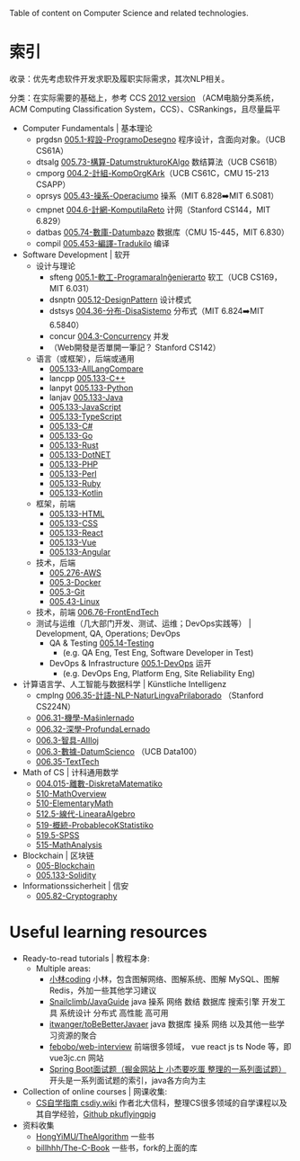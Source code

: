 
Table of content on Computer Science and related technologies. 

# 索引

收录：优先考虑软件开发求职及履职实际需求，其次NLP相关。

分类：在实际需要的基础上，参考 CCS [2012 version](https://www.acm.org/publications/class-2012) （ACM电脑分类系统，ACM Computing Classification System，CCS）、CSRankings，且尽量扁平

- Computer Fundamentals | 基本理论
    - prgdsn [005.1-程設-ProgramoDesegno](./005.1-程設-ProgramoDesegno.md) 程序设计，含面向对象。（UCB CS61A）
    - dtsalg [005.73-構算-DatumstrukturoKAlgo](./005.73-構算-DatumstrukturoKAlgo.md) 数结算法（UCB CS61B）
    - cmporg [004.2-計組-KompOrgKArk](./004.2-計組-KompOrgKArk.md)（UCB CS61C，CMU 15-213 CSAPP）
    - oprsys [005.43-操系-Operaciumo](./005.43-操系-Operaciumo.md) 操系（MIT 6.828➡️MIT 6.S081）
    - cmpnet [004.6-計網-KomputilaReto](./004.6-計網-KomputilaReto.md) 计网（Stanford CS144，MIT 6.829）
    - datbas [005.74-數庫-Datumbazo](./005.74-數庫-Datumbazo.md) 数据库（CMU 15-445，MIT 6.830）
    - compil [005.453-編譯-Tradukilo](./005.453-編譯-Tradukilo.md) 编译
- Software Development | 软开
    - 设计与理论
        - sfteng [005.1-軟工-ProgramaraInĝenierarto](./005.1-軟工-ProgramaraInĝenierarto.md) 软工（UCB CS169，MIT 6.031）
        - dsnptn [005.12-DesignPattern](./005.12-DesignPattern.md) 设计模式
        - dstsys [004.36-分布-DisaSistemo](./004.36-分布-DisaSistemo.md) 分布式（MIT 6.824➡️MIT 6.5840）
        - concur [004.3-Concurrency](./004.3-Concurrency.md) 并发
        - （Web開發是否單開一筆記？ Stanford CS142）
    - 语言（或框架），后端或通用
        - [005.133-AllLangCompare](./005.133-AllLangCompare.md)
        - lancpp [005.133-C++](./005.133-C++.md)
        - lanpyt [005.133-Python](./005.133-Python.md)
        - lanjav [005.133-Java](./005.133-Java.md)
        - [005.133-JavaScript](./005.133-JavaScript.md)
        - [005.133-TypeScript](./005.133-TypeScript.md)
        - [005.133-C#](./005.133-C#.md)
        - [005.133-Go](./005.133-Go.md)
        - [005.133-Rust](./005.133-Rust.md)
        - [005.133-DotNET](./005.133-DotNET.md)
        - [005.133-PHP](./005.133-PHP.md)
        - [005.133-Perl](./005.133-Perl.md)
        - [005.133-Ruby](./005.133-Ruby.md)
        - [005.133-Kotlin](./005.133-Kotlin.md)
    - 框架，前端
        - [005.133-HTML](./005.133-HTML.md)
        - [005.133-CSS](./005.133-CSS.md)
        - [005.133-React](./005.133-React.md)
        - [005.133-Vue](./005.133-Vue.md)
        - [005.133-Angular](./005.133-Angular.md)
    - 技术，后端
        - [005.276-AWS](./005.276-AWS.md)
        - [005.3-Docker](./005.3-Docker.md)
        - [005.3-Git](./005.3-Git.md)
        - [005.43-Linux](./005.43-Linux.md)
    - 技术，前端 [006.76-FrontEndTech](./006.76-FrontEndTech.md)
    - 测试与运维（几大部门开发、测试、运维；DevOps实践等） | Development, QA, Operations; DevOps
        - QA & Testing [005.14-Testing](./005.14-Testing.md)
            - (e.g. QA Eng, Test Eng, Software Developer in Test)
        - DevOps & Infrastructure [005.1-DevOps](./005.1-DevOps.md) 运开
            - (e.g. DevOps Eng, Platform Eng, Site Reliability Eng)
- 计算语言学、人工智能与数据科学 | Künstliche Intelligenz
    - cmplng [006.35-計語-NLP-NaturLingvaPrilaborado](./006.35-計語-NLP-NaturLingvaPrilaborado.md) （Stanford CS224N）
    - [006.31-機學-Maŝinlernado](./006.31-機學-Maŝinlernado.md)
    - [006.32-深學-ProfundaLernado](./006.32-深學-ProfundaLernado.md)
    - [006.3-智具-AIIloj](./006.3-智具-AIIloj.md)
    - [006.3-數據-DatumScienco](./006.3-數據-DatumScienco.md) （UCB Data100）
    - [006.35-TextTech](./006.35-TextTech.md)
- Math of CS | 计科通用数学
    - [004.015-離數-DiskretaMatematiko](./004.015-離數-DiskretaMatematiko.md)
    - [510-MathOverview](./510-MathOverview.md)
    - [510-ElementaryMath](./510-ElementaryMath.md)
    - [512.5-線代-LinearaAlgebro](./512.5-線代-LinearaAlgebro.md)
    - [519-概統-ProbablecoKStatistiko](./519-概統-ProbablecoKStatistiko.md)
    - [519.5-SPSS](./519.5-SPSS.md)
    - [515-MathAnalysis](./515-MathAnalysis.md)
- Blockchain | 区块链
    - [005-Blockchain](./005-Blockchain.md)
    - [005.133-Solidity](./005.133-Solidity.md)
- Informationssicherheit | 信安
    - [005.82-Cryptography](./005.82-Cryptography.md)

# Useful learning resources

- Ready-to-read tutorials | 教程本身:
    - Multiple areas:
        - [小林coding](https://xiaolincoding.com/) 小林，包含图解网络、图解系统、图解 MySQL、图解 Redis，外加一些其他学习建议
        - [Snailclimb/JavaGuide](https://github.com/Snailclimb/JavaGuide) java 操系 网络 数结 数据库 搜索引擎 开发工具 系统设计 分布式 高性能 高可用
        - [itwanger/toBeBetterJavaer](https://github.com/itwanger/toBeBetterJavaer) java 数据库 操系 网络 以及其他一些学习资源的聚合
        - [febobo/web-interview](https://github.com/febobo/web-interview) 前端很多领域， vue react js ts Node 等，即 vue3jc.cn 网站
        - [Spring Boot面试题（掘金网站上 小杰要吃蛋 整理的一系列面试题）](https://juejin.cn/post/6844904125709156359) 开头是一系列面试题的索引，java各方向为主
- Collection of online courses | 网课收集:
    - [CS自学指南 csdiy.wiki](https://csdiy.wiki/) 作者北大信科，整理CS很多领域的自学课程以及其自学经验，[Github pkuflyingpig](https://github.com/pkuflyingpig/cs-self-learning/)
- 资料收集
    - [HongYiMU/TheAlgorithm](https://github.com/HongYiMU/TheAlgorithm) 一些书
    - [billhhh/The-C-Book](https://github.com/billhhh/The-C-Book) 一些书，fork的上面的库
